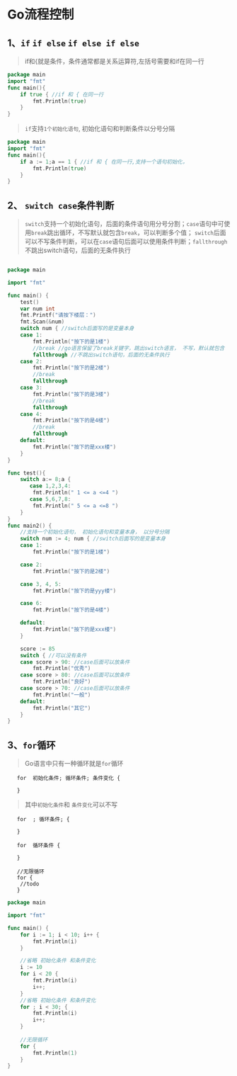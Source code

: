 # Go流程控制

## 1、`if` `if else` `if else if else`
> if和{就是条件，条件通常都是关系运算符,左括号需要和if在同一行

```go
package main
import "fmt"
func main(){
	if true { //if 和 { 在同一行
		fmt.Println(true)
	}
}
```      

> `if`支持`1个初始化语句`, 初始化语句和判断条件以分号分隔


```go
package main
import "fmt"
func main(){
	if a := 1;a == 1 { //if 和 { 在同一行,支持一个语句初始化，
		fmt.Println(true)
	}
}
```      
## 2、 `switch case`条件判断
>`switch`支持一个初始化语句，后面的条件语句用分号分割；`case`语句中可使用`break`跳出循环，不写默认就包含`break`，可以判断多个值；
`switch`后面可以不写条件判断，可以在`case`语句后面可以使用条件判断；`fallthrough`不跳出switch语句，后面的无条件执行

```go

package main

import "fmt"

func main() {
	test()
	var num int
	fmt.Printf("请按下楼层：")
	fmt.Scan(&num)
	switch num { //switch后面写的是变量本身
	case 1:
		fmt.Println("按下的是1楼")
		//break //go语言保留了break关键字，跳出switch语言， 不写，默认就包含
		fallthrough //不跳出switch语句，后面的无条件执行
	case 2:
		fmt.Println("按下的是2楼")
		//break
		fallthrough
	case 3:
		fmt.Println("按下的是3楼")
		//break
		fallthrough
	case 4:
		fmt.Println("按下的是4楼")
		//break
		fallthrough
	default:
		fmt.Println("按下的是xxx楼")
	}
}

func test(){
	switch a:= 8;a {
	   case 1,2,3,4:
	   	fmt.Println(" 1 <= a <=4 ")
	   case 5,6,7,8:
	   	fmt.Println(" 5 <= a <=8 ")
	}
}
func main2() {
	//支持一个初始化语句， 初始化语句和变量本身， 以分号分隔
	switch num := 4; num { //switch后面写的是变量本身
	case 1:
		fmt.Println("按下的是1楼")

	case 2:
		fmt.Println("按下的是2楼")

	case 3, 4, 5:
		fmt.Println("按下的是yyy楼")

	case 6:
		fmt.Println("按下的是4楼")

	default:
		fmt.Println("按下的是xxx楼")
	}

	score := 85
	switch { //可以没有条件
	case score > 90: //case后面可以放条件
		fmt.Println("优秀")
	case score > 80: //case后面可以放条件
		fmt.Println("良好")
	case score > 70: //case后面可以放条件
		fmt.Println("一般")
	default:
		fmt.Println("其它")
	}
}
```

## 3、`for`循环
> Go语言中只有一种循环就是`for`循环
       
       for  初始化条件; 循环条件; 条件变化 {
         
       }
> 其中`初始化条件`和 `条件变化`可以不写

       for  ; 循环条件; {
       
       }  
            
       for  循环条件 {
       
       }
       
       //无限循环
       for {
        //todo
       }
       
       
```go
package main

import "fmt"

func main() {
	for i := 1; i < 10; i++ {
		fmt.Println(i)
	}

    //省略 初始化条件 和条件变化
	i := 10
	for i < 20 {
		fmt.Println(i)
		i++;
	} 
    //省略 初始化条件 和条件变化
	for ; i < 30; {
		fmt.Println(i)
		i++;
	}
	
	//无限循环
	for {
		fmt.Println(1)
	}
}
```      
     
           